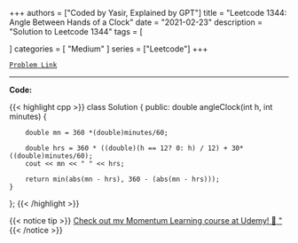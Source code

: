 
+++
authors = ["Coded by Yasir, Explained by GPT"]
title = "Leetcode 1344: Angle Between Hands of a Clock"
date = "2021-02-23"
description = "Solution to Leetcode 1344"
tags = [
    
]
categories = [
    "Medium"
]
series = ["Leetcode"]
+++



[`Problem Link`](https://leetcode.com/problems/angle-between-hands-of-a-clock/description/)

---

**Code:**

{{< highlight cpp >}}
class Solution {
public:
    double angleClock(int h, int minutes) {
        
        double mn = 360 *(double)minutes/60;
        
        double hrs = 360 * ((double)(h == 12? 0: h) / 12) + 30* ((double)minutes/60);
        cout << mn << " " << hrs;
            
        return min(abs(mn - hrs), 360 - (abs(mn - hrs)));
    }
};
{{< /highlight >}}


{{< notice tip >}}
[Check out my Momentum Learning course at Udemy! 🚀 "](https://www.udemy.com/course/blind-75-the-data-structures-and-algorithms-essentials/)
{{< /notice >}}

